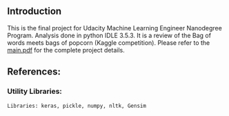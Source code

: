 ## Introduction

This is the final project for Udacity Machine Learning Engineer Nanodegree Program. Analysis done in python IDLE 3.5.3. It is a review of  the Bag of words meets bags of popcorn (Kaggle competition). 
Please refer to the [main.pdf](https://github.com/shahriarshayesteh/Udacity_Capstone_project/blob/master/main.pdf) for the complete project details.

## References:
### Utility Libraries:
```
Libraries: keras, pickle, numpy, nltk, Gensim
```
